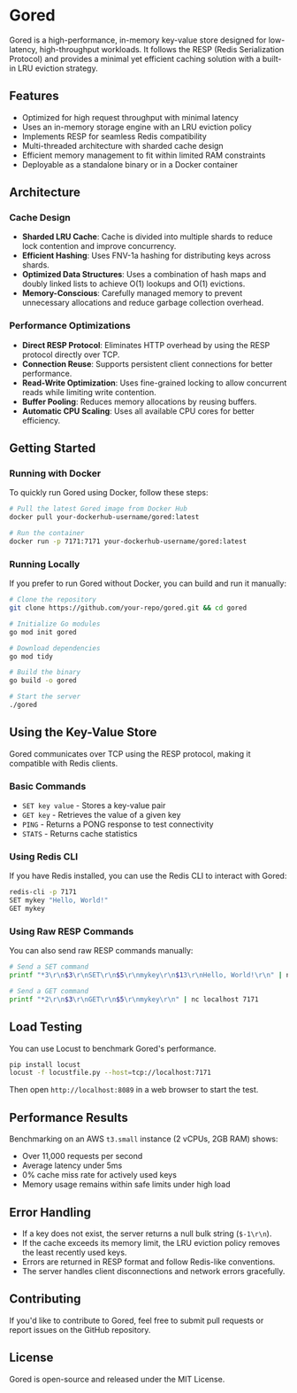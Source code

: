 # Gored

Gored is a high-performance, in-memory key-value store designed for low-latency, high-throughput workloads. It follows the RESP (Redis Serialization Protocol) and provides a minimal yet efficient caching solution with a built-in LRU eviction strategy.

## Features

- Optimized for high request throughput with minimal latency
- Uses an in-memory storage engine with an LRU eviction policy
- Implements RESP for seamless Redis compatibility
- Multi-threaded architecture with sharded cache design
- Efficient memory management to fit within limited RAM constraints
- Deployable as a standalone binary or in a Docker container

## Architecture

### Cache Design

- **Sharded LRU Cache**: Cache is divided into multiple shards to reduce lock contention and improve concurrency.
- **Efficient Hashing**: Uses FNV-1a hashing for distributing keys across shards.
- **Optimized Data Structures**: Uses a combination of hash maps and doubly linked lists to achieve O(1) lookups and O(1) evictions.
- **Memory-Conscious**: Carefully managed memory to prevent unnecessary allocations and reduce garbage collection overhead.

### Performance Optimizations

- **Direct RESP Protocol**: Eliminates HTTP overhead by using the RESP protocol directly over TCP.
- **Connection Reuse**: Supports persistent client connections for better performance.
- **Read-Write Optimization**: Uses fine-grained locking to allow concurrent reads while limiting write contention.
- **Buffer Pooling**: Reduces memory allocations by reusing buffers.
- **Automatic CPU Scaling**: Uses all available CPU cores for better efficiency.

## Getting Started

### Running with Docker

To quickly run Gored using Docker, follow these steps:

```sh
# Pull the latest Gored image from Docker Hub
docker pull your-dockerhub-username/gored:latest

# Run the container
docker run -p 7171:7171 your-dockerhub-username/gored:latest
```

### Running Locally

If you prefer to run Gored without Docker, you can build and run it manually:

```sh
# Clone the repository
git clone https://github.com/your-repo/gored.git && cd gored

# Initialize Go modules
go mod init gored

# Download dependencies
go mod tidy

# Build the binary
go build -o gored

# Start the server
./gored
```

## Using the Key-Value Store

Gored communicates over TCP using the RESP protocol, making it compatible with Redis clients.

### Basic Commands

- `SET key value` - Stores a key-value pair
- `GET key` - Retrieves the value of a given key
- `PING` - Returns a PONG response to test connectivity
- `STATS` - Returns cache statistics

### Using Redis CLI

If you have Redis installed, you can use the Redis CLI to interact with Gored:

```sh
redis-cli -p 7171
SET mykey "Hello, World!"
GET mykey
```

### Using Raw RESP Commands

You can also send raw RESP commands manually:

```sh
# Send a SET command
printf "*3\r\n$3\r\nSET\r\n$5\r\nmykey\r\n$13\r\nHello, World!\r\n" | nc localhost 7171

# Send a GET command
printf "*2\r\n$3\r\nGET\r\n$5\r\nmykey\r\n" | nc localhost 7171
```

## Load Testing

You can use Locust to benchmark Gored's performance.

```sh
pip install locust
locust -f locustfile.py --host=tcp://localhost:7171
```

Then open `http://localhost:8089` in a web browser to start the test.

## Performance Results

Benchmarking on an AWS `t3.small` instance (2 vCPUs, 2GB RAM) shows:

- Over 11,000 requests per second
- Average latency under 5ms
- 0% cache miss rate for actively used keys
- Memory usage remains within safe limits under high load

## Error Handling

- If a key does not exist, the server returns a null bulk string (`$-1\r\n`).
- If the cache exceeds its memory limit, the LRU eviction policy removes the least recently used keys.
- Errors are returned in RESP format and follow Redis-like conventions.
- The server handles client disconnections and network errors gracefully.

## Contributing

If you'd like to contribute to Gored, feel free to submit pull requests or report issues on the GitHub repository.

## License

Gored is open-source and released under the MIT License.

